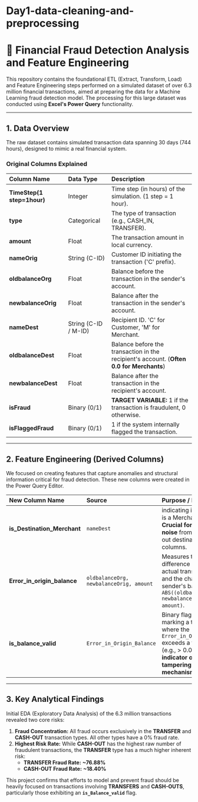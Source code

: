 # Day1-data-cleaning-and-preprocessing


# 💸 Financial Fraud Detection Analysis and Feature Engineering

This repository contains the foundational ETL (Extract, Transform, Load) and Feature Engineering steps performed on a simulated dataset of over 6.3 million financial transactions, aimed at preparing the data for a Machine Learning fraud detection model. The processing for this large dataset was conducted using **Excel's Power Query** functionality.

---

## 1. Data Overview

The raw dataset contains simulated transaction data spanning 30 days (744 hours), designed to mimic a real financial system.

### Original Columns Explained

| Column Name | Data Type | Description |
| :--- | :--- | :--- |
| **TimeStep(1 step=1hour)** | Integer | Time step (in hours) of the simulation. (1 step = 1 hour). |
| **type** | Categorical | The type of transaction (e.g., CASH\_IN, TRANSFER). |
| **amount** | Float | The transaction amount in local currency. |
| **nameOrig** | String (C-ID) | Customer ID initiating the transaction ('C' prefix). |
| **oldbalanceOrg** | Float | Balance before the transaction in the sender's account. |
| **newbalanceOrig** | Float | Balance after the transaction in the sender's account. |
| **nameDest** | String (C-ID / M-ID) | Recipient ID. 'C' for Customer, 'M' for Merchant. |
| **oldbalanceDest** | Float | Balance before the transaction in the recipient's account. (**Often 0.0 for Merchants**) |
| **newbalanceDest** | Float | Balance after the transaction in the recipient's account. |
| **isFraud** | Binary (0/1) | **TARGET VARIABLE:** 1 if the transaction is fraudulent, 0 otherwise. |
| **isFlaggedFraud** | Binary (0/1) | 1 if the system internally flagged the transaction. |

---

## 2. Feature Engineering (Derived Columns)

We focused on creating features that capture anomalies and structural information critical for fraud detection. These new columns were created in the Power Query Editor.

| New Column Name | Source | Purpose / Key Insight |
| :--- | :--- | :--- |
| **is\_Destination\_Merchant** | `nameDest` |  indicating if the recipient is a Merchant ('M'). **Crucial for mitigating noise** from the zeroed-out destination balance columns. |
| **Error_in_origin_balance** | `oldbalanceOrg, newbalanceOrig, amount` | Measures the absolute difference between the actual transaction `amount` and the change in the sender's balance: `ABS((oldbalanceOrg - newbalanceOrig) - amount)`. |
| **is_balance_valid** | `Error_in_Origin_Balance` | Binary flag (1/0) marking a transaction where the `Error_in_Origin_Balance` exceeds a tiny threshold (e.g., > 0.001). **A strong indicator of data tampering or fraud mechanism.** |

---

## 3. Key Analytical Findings

Initial EDA (Exploratory Data Analysis) of the 6.3 million transactions revealed two core risks:

1.  **Fraud Concentration:** All fraud occurs exclusively in the **TRANSFER** and **CASH-OUT** transaction types. All other types have a 0% fraud rate.
2.  **Highest Risk Rate:** While **CASH-OUT** has the highest raw number of fraudulent transactions, the **TRANSFER** type has a much higher inherent risk:
    * **TRANSFER Fraud Rate:** **~76.88%**
    * **CASH-OUT Fraud Rate:** **~18.40%**

This project confirms that efforts to model and prevent fraud should be heavily focused on transactions involving **TRANSFERS** and **CASH-OUTS**, particularly those exhibiting an **`is_Balance_valid`** flag.
